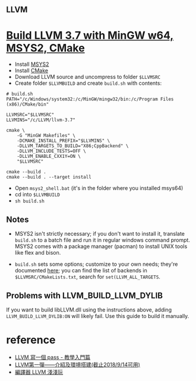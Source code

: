 LLVM
---





# [Build LLVM 3.7 with MinGW w64, MSYS2, CMake](https://github.com/valtron/llvm-stuff/wiki/Build-LLVM-3.7-with-MinGW-w64,-MSYS2,-CMake)

+ Install [MSYS2](http://msys2.github.io/)
+ Install [CMake](https://cmake.org/download)
+ Download LLVM source and uncompress to folder `$LLVMSRC`
+ Create folder `$LLVMBUILD` and create `build.sh` with contents:

```
# build.sh
PATH="/c/Windows/system32:/c/MinGW/mingw32/bin:/c/Program Files (x86)/CMake/bin"

LLVMSRC="$LLVMSRC"
LLVMINS="/c/LLVM/llvm-3.7"

cmake \
	-G "MinGW Makefiles" \
	-DCMAKE_INSTALL_PREFIX="$LLVMINS" \
	-DLLVM_TARGETS_TO_BUILD="X86;CppBackend" \
	-DLLVM_INCLUDE_TESTS=OFF \
	-DLLVM_ENABLE_CXX1Y=ON \
	"$LLVMSRC"

cmake --build .
cmake --build . --target install
```

+ Open `msys2_shell.bat` (it's in the folder where you installed msys64)
+ cd into `$LLVMBUILD`
+ `sh build.sh`


## Notes

+ MSYS2 isn't strictly necessary; if you don't want to install it, translate `build.sh` to a batch file and run it in regular windows command prompt.
MSYS2 comes with a package manager (pacman) to install UNIX tools like flex and bison.

+ `build.sh` sets some options; customize to your own needs; they're documented [here](http://llvm.org/docs/CMake.html#llvm-specific-variables);
you can find the list of backends in `$LLVMSRC/CMakeLists.txt`, search for `set(LLVM_ALL_TARGETS`.

## Problems with LLVM_BUILD_LLVM_DYLIB

If you want to build libLLVM.dll using the instructions above, adding `LLVM_BUILD_LLVM_DYLIB:ON` will likely fail.
Use this guide to build it manually.


# reference

+ [LLVM 寫一個 pass - 教學入門篇](https://kitoslab.blogspot.com/2012/10/llvm-pass.html)
+ [LLVM第一彈——介紹及環境搭建(截止2018/9/14可用)](https://www.itread01.com/content/1544368690.html)
+ [編譯器 LLVM 淺淺玩](https://medium.com/@zetavg/%E7%B7%A8%E8%AD%AF%E5%99%A8-llvm-%E6%B7%BA%E6%B7%BA%E7%8E%A9-42a58c7a7309)

